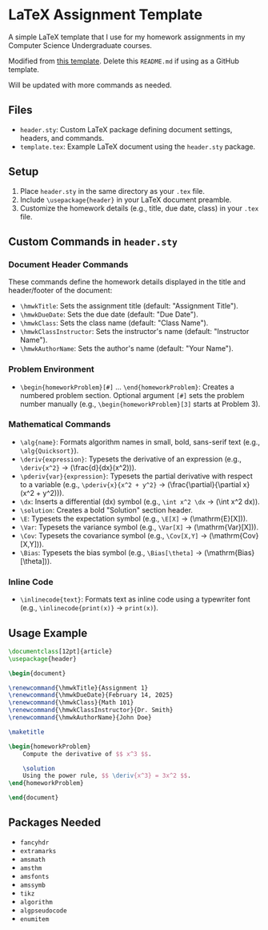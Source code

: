 # LaTeX Assignment Template

A simple LaTeX template that I use for my homework assignments in my Computer Science Undergraduate courses.

Modified from [this template](https://github.com/jdavis/latex-homework-template).
Delete this `README.md` if using as a GitHub template.

Will be updated with more commands as needed.

## Files
- `header.sty`: Custom LaTeX package defining document settings, headers, and commands.
- `template.tex`: Example LaTeX document using the `header.sty` package.

## Setup
1. Place `header.sty` in the same directory as your `.tex` file.
2. Include `\usepackage{header}` in your LaTeX document preamble.
3. Customize the homework details (e.g., title, due date, class) in your `.tex` file.

## Custom Commands in `header.sty`

### Document Header Commands
These commands define the homework details displayed in the title and header/footer of the document:
- `\hmwkTitle`: Sets the assignment title (default: "Assignment Title").
- `\hmwkDueDate`: Sets the due date (default: "Due Date").
- `\hmwkClass`: Sets the class name (default: "Class Name").
- `\hmwkClassInstructor`: Sets the instructor's name (default: "Instructor Name").
- `\hmwkAuthorName`: Sets the author's name (default: "Your Name").

### Problem Environment
- `\begin{homeworkProblem}[#]` ... `\end{homeworkProblem}`: Creates a numbered problem section. Optional argument `[#]` sets the problem number manually (e.g., `\begin{homeworkProblem}[3]` starts at Problem 3).

### Mathematical Commands
- `\alg{name}`: Formats algorithm names in small, bold, sans-serif text (e.g., `\alg{Quicksort}`).
- `\deriv{expression}`: Typesets the derivative of an expression (e.g., `\deriv{x^2}` → \(\frac{d}{dx}(x^2)\)).
- `\pderiv{var}{expression}`: Typesets the partial derivative with respect to a variable (e.g., `\pderiv{x}{x^2 + y^2}` → \(\frac{\partial}{\partial x}(x^2 + y^2)\)).
- `\dx`: Inserts a differential \(dx\) symbol (e.g., `\int x^2 \dx` → \(\int x^2 dx\)).
- `\solution`: Creates a bold "Solution" section header.
- `\E`: Typesets the expectation symbol (e.g., `\E[X]` → \(\mathrm{E}[X]\)).
- `\Var`: Typesets the variance symbol (e.g., `\Var[X]` → \(\mathrm{Var}[X]\)).
- `\Cov`: Typesets the covariance symbol (e.g., `\Cov[X,Y]` → \(\mathrm{Cov}[X,Y]\)).
- `\Bias`: Typesets the bias symbol (e.g., `\Bias[\theta]` → \(\mathrm{Bias}[\theta]\)).

### Inline Code
- `\inlinecode{text}`: Formats text as inline code using a typewriter font (e.g., `\inlinecode{print(x)}` → `print(x)`).

## Usage Example
```latex
\documentclass[12pt]{article}
\usepackage{header}

\begin{document}

\renewcommand{\hmwkTitle}{Assignment 1}
\renewcommand{\hmwkDueDate}{February 14, 2025}
\renewcommand{\hmwkClass}{Math 101}
\renewcommand{\hmwkClassInstructor}{Dr. Smith}
\renewcommand{\hmwkAuthorName}{John Doe}

\maketitle

\begin{homeworkProblem}
    Compute the derivative of $$ x^3 $$.

    \solution
    Using the power rule, $$ \deriv{x^3} = 3x^2 $$.
\end{homeworkProblem}

\end{document}
```

## Packages Needed
- `fancyhdr`
- `extramarks`
- `amsmath`
- `amsthm`
- `amsfonts`
- `amssymb`
- `tikz`
- `algorithm`
- `algpseudocode`
- `enumitem`